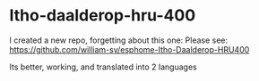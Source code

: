 # Itho-daalderop-hru-400


I created a new repo, forgetting about this one: 
Please see: https://github.com/william-sy/esphome-Itho-Daalderop-HRU400

Its better, working, and translated into 2 languages
